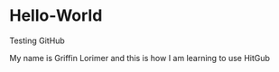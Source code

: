# Hello-World
Testing GitHub

My name is Griffin Lorimer and this is how I am learning to use HitGub
